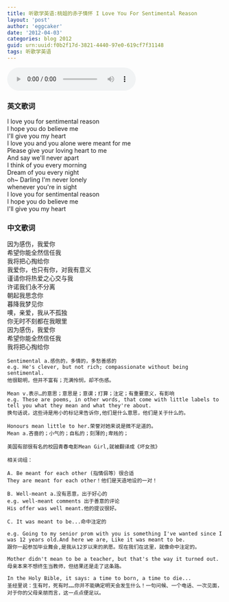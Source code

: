 ```yaml
---
title: 听歌学英语:桃姐的赤子情怀 I Love You For Sentimental Reason
layout: 'post'
author: 'eggcaker'
date: '2012-04-03'
categories: blog 2012
guid: urn:uuid:f0b2f17d-3821-4440-97e0-619cf7f31148
tags: 听歌学英语
---
```


<audio src="http://site-images.googlecode.com/git/mp3/i_love_you_for_sentimental_reason.mp3" controls autoplay="true">
  Don't ask me why, just go to somewhere find the right web browser.
</audio>

<div class="row">
  <div class="span6">
    <h3>英文歌词</h3>
    <p>
I love you for sentimental reason<br/>
I hope you do believe me<br/>
I'll give you my heart<br/>
I love you and you alone were meant for me<br/>
Please give your loving heart to me<br/>
And say we'll never apart<br/>
I think of you every morning<br/>
Dream of you every night<br/>
oh~ Darling I'm never lonely<br/>
whenever you're in sight<br/>
I love you for sentimental reason<br/>
I hope you do believe me<br/>
I'll give you my heart<br/>
</p>
  </div>
  <div class="span6">
    <h3>中文歌词</h3>
<p>    
因为感伤，我爱你<br/>
希望你能全然信任我<br/>
我将把心掏给你<br/>
我爱你，也只有你，对我有意义<br/>
谨请你将热爱之心交与我<br/>
许诺我们永不分离<br/>
朝起我思念你<br/>
暮降我梦见你<br/>
噢，亲爱，我从不孤独<br/>
你无时不刻都在我眼里<br/>
因为感伤，我爱你<br/>
希望你能全然信任我<br/>
我将把心掏给你<br/>
</p>
  </div>
 </div>
 
 

    Sentimental a.感伤的，多情的，多愁善感的
    e.g. He's clever, but not rich; compassionate without being sentimental.
    他很聪明，但并不富有；充满怜悯，却不伤感。
    
    Mean v.表示…的意思；意思是；意谓；打算；注定；有重要意义，有影响 
    e.g. These are poems, in other words, that come with little labels to tell you what they mean and what they're about. 
    换句话说，这些诗是用小的标记来告诉你,他们是什么意思，他们是关于什么的。
    
    Honours mean little to her.荣誉对她来说是微不足道的。
    Mean a.吝啬的；小气的；自私的；刻薄的;卑贱的；
    
    美国有部很有名的校园青春电影Mean Girl,就被翻译成《坏女孩》
    
    相关词组：
    
    A. Be meant for each other (指情侣等）很合适
    They are meant for each other！他们是天造地设的一对！
    
    B. Well-meant a.没有恶意，出于好心的 
    e.g. well-meant comments 出于善意的评论
    His offer was well meant.他的提议很好。
    
    C. It was meant to be...命中注定的
    
    e.g. Going to my senior prom with you is something I've wanted since I was 12 years old.And here we are, Like it was meant to be.
    跟你一起参加毕业舞会,是我从12岁以来的夙愿。现在我们在这里，就像命中注定的。
    
    Mother didn't mean to be a teacher, but that's the way it turned out.
    母亲本来不想终生当教师，但结果还是走了这条路。
    
    In the Holy Bible, it says: a time to born, a time to die...
    圣经里说：生有时，死有时……你并不能确定明天会发生什么！一句问候、一个电话、一次见面，对于你的父母亲朋而言，这一点点便足以。
